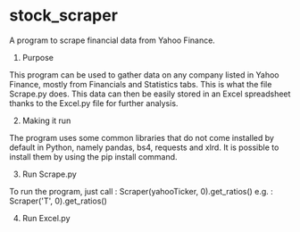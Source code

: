 # stock_scraper
A program to scrape financial data from Yahoo Finance.

1. Purpose

This program can be used to gather data on any company listed in Yahoo Finance, mostly from Financials and Statistics tabs. This is what the file Scrape.py does.
This data can then be easily stored in an Excel spreadsheet thanks to the Excel.py file for further analysis.

2. Making it run

The program uses some common libraries that do not come installed by default in Python, namely pandas, bs4, requests and xlrd.
It is possible to install them by using the pip install command.

3. Run Scrape.py

To run the program, just call : Scraper(yahooTicker, 0).get_ratios()
e.g. : Scraper('T', 0).get_ratios()

4. Run Excel.py

